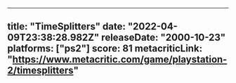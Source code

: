 
---
title: "TimeSplitters"
date: "2022-04-09T23:38:28.982Z"
releaseDate: "2000-10-23"
platforms: ["ps2"]
score: 81
metacriticLink: "https://www.metacritic.com/game/playstation-2/timesplitters"
---
